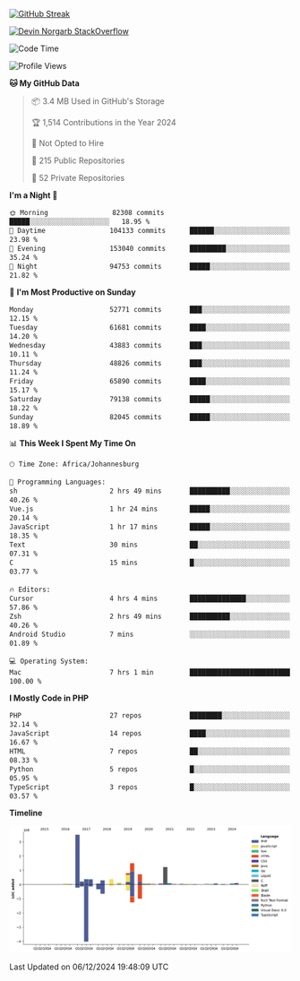 
[![GitHub Streak](http://github-readme-streak-stats.herokuapp.com?user=DevinNorgarb&date_format=M%20j%5B%2C%20Y%5D)]()


[![Devin Norgarb StackOverflow](https://github-readme-stackoverflow.vercel.app/?userID=4993755)](https://stackoverflow.com/users/4993755/devin-norgarb)

<!--START_SECTION:waka-->
![Code Time](http://img.shields.io/badge/Code%20Time-9%2C262%20hrs%2018%20mins-blue)

![Profile Views](http://img.shields.io/badge/Profile%20Views-104-blue)

**🐱 My GitHub Data** 

> 📦 3.4 MB Used in GitHub's Storage 
 > 
> 🏆 1,514 Contributions in the Year 2024
 > 
> 🚫 Not Opted to Hire
 > 
> 📜 215 Public Repositories 
 > 
> 🔑 52 Private Repositories 
 > 
**I'm a Night 🦉** 

```text
🌞 Morning                82308 commits       █████░░░░░░░░░░░░░░░░░░░░   18.95 % 
🌆 Daytime                104133 commits      ██████░░░░░░░░░░░░░░░░░░░   23.98 % 
🌃 Evening                153040 commits      █████████░░░░░░░░░░░░░░░░   35.24 % 
🌙 Night                  94753 commits       █████░░░░░░░░░░░░░░░░░░░░   21.82 % 
```
📅 **I'm Most Productive on Sunday** 

```text
Monday                   52771 commits       ███░░░░░░░░░░░░░░░░░░░░░░   12.15 % 
Tuesday                  61681 commits       ████░░░░░░░░░░░░░░░░░░░░░   14.20 % 
Wednesday                43883 commits       ███░░░░░░░░░░░░░░░░░░░░░░   10.11 % 
Thursday                 48826 commits       ███░░░░░░░░░░░░░░░░░░░░░░   11.24 % 
Friday                   65890 commits       ████░░░░░░░░░░░░░░░░░░░░░   15.17 % 
Saturday                 79138 commits       █████░░░░░░░░░░░░░░░░░░░░   18.22 % 
Sunday                   82045 commits       █████░░░░░░░░░░░░░░░░░░░░   18.89 % 
```


📊 **This Week I Spent My Time On** 

```text
🕑︎ Time Zone: Africa/Johannesburg

💬 Programming Languages: 
sh                       2 hrs 49 mins       ██████████░░░░░░░░░░░░░░░   40.26 % 
Vue.js                   1 hr 24 mins        █████░░░░░░░░░░░░░░░░░░░░   20.14 % 
JavaScript               1 hr 17 mins        █████░░░░░░░░░░░░░░░░░░░░   18.35 % 
Text                     30 mins             ██░░░░░░░░░░░░░░░░░░░░░░░   07.31 % 
C                        15 mins             █░░░░░░░░░░░░░░░░░░░░░░░░   03.77 % 

🔥 Editors: 
Cursor                   4 hrs 4 mins        ██████████████░░░░░░░░░░░   57.86 % 
Zsh                      2 hrs 49 mins       ██████████░░░░░░░░░░░░░░░   40.26 % 
Android Studio           7 mins              ░░░░░░░░░░░░░░░░░░░░░░░░░   01.89 % 

💻 Operating System: 
Mac                      7 hrs 1 min         █████████████████████████   100.00 % 
```

**I Mostly Code in PHP** 

```text
PHP                      27 repos            ████████░░░░░░░░░░░░░░░░░   32.14 % 
JavaScript               14 repos            ████░░░░░░░░░░░░░░░░░░░░░   16.67 % 
HTML                     7 repos             ██░░░░░░░░░░░░░░░░░░░░░░░   08.33 % 
Python                   5 repos             █░░░░░░░░░░░░░░░░░░░░░░░░   05.95 % 
TypeScript               3 repos             █░░░░░░░░░░░░░░░░░░░░░░░░   03.57 % 
```



**Timeline**

![Lines of Code chart](https://raw.githubusercontent.com/DevinNorgarb/DevinNorgarb/main/assets/bar_graph.png)


 Last Updated on 06/12/2024 19:48:09 UTC
<!--END_SECTION:waka-->

